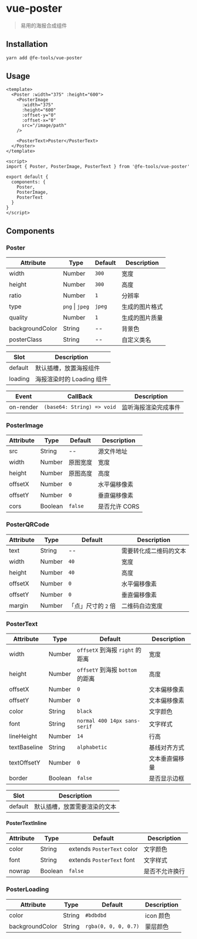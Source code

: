# vue-poster

> 易用的海报合成组件

## Installation

```bash
yarn add @fe-tools/vue-poster
```

## Usage

```vue
<template>
  <Poster :width="375" :height="600">
    <PosterImage
      :width="375"
      :height="600"
      :offset-y="0"
      :offset-x="0"
      src="/image/path"
    />

    <PosterText>Poster</PosterText>
  </Poster>
</template>

<script>
import { Poster, PosterImage, PosterText } from '@fe-tools/vue-poster'

export default {
  components: {
    Poster,
    PosterImage,
    PosterText
  }
}
</script>
```


## Components

### Poster

| Attribute | Type | Default | Description |
| -- | -- | -- | -- |
| width | Number | `300` | 宽度 |
| height | Number | `300` | 高度 |
| ratio | Number | `1` | 分辨率 |
| type | `png` \| `jpeg` | `jpeg` | 生成的图片格式 |
| quality | Number | `1` | 生成的图片质量 |
| backgroundColor | String | -- | 背景色 |
| posterClass | String | -- | 自定义类名 |

| Slot | Description |
| -- | -- |
| default | 默认插槽，放置海报组件 |
| loading | 海报渲染时的 Loading 组件 |

| Event | CallBack | Description |
| -- | -- | -- |
| on-render | `(base64: String) => void` | 监听海报渲染完成事件 |

### PosterImage

| Attribute | Type | Default | Description |
| -- | -- | -- | -- |
| src | String | -- | 源文件地址 |
| width | Number | 原图宽度 | 宽度 |
| height | Number | 原图高度 | 高度 |
| offsetX | Number | `0` | 水平偏移像素 |
| offsetY | Number | `0` | 垂直偏移像素 |
| cors | Boolean | `false` | 是否允许 CORS |

### PosterQRCode

| Attribute | Type | Default | Description |
| -- | -- | -- | -- |
| text | String | -- | 需要转化成二维码的文本 |
| width | Number | `40` | 宽度 |
| height | Number | `40` | 高度 |
| offsetX | Number | `0` | 水平偏移像素 |
| offsetY | Number | `0` | 垂直偏移像素 |
| margin | Number | 「点」尺寸的 `2` 倍 | 二维码白边宽度 |

### PosterText

| Attribute | Type | Default | Description |
| -- | -- | -- | -- |
| width | Number | `offsetX` 到海报 `right` 的距离 | 宽度 |
| height | Number | `offsetY` 到海报 `bottom` 的距离  | 高度 |
| offsetX | Number | `0` | 文本偏移像素 |
| offsetY | Number | `0` | 文本偏移像素 |
| color | String | `black` | 文字颜色 |
| font | String | `normal 400 14px sans-serif` | 文字样式 |
| lineHeight | Number | `14` | 行高 |
| textBaseline | String | `alphabetic` | 基线对齐方式 |
| textOffsetY | Number | `0` | 文本垂直偏移量 |
| border | Boolean | `false` | 是否显示边框 |

| Slot | Description |
| -- | -- |
| default | 默认插槽，放置需要渲染的文本 |

#### PosterTextInline

| Attribute | Type | Default | Description |
| -- | -- | -- | -- |
| color | String | extends `PosterText` color | 文字颜色 |
| font | String | extends `PosterText` font | 文字样式 |
| nowrap | Boolean | `false` | 是否不允许换行 |

### PosterLoading

| Attribute | Type | Default | Description |
| -- | -- | -- | -- |
| color | String | `#bdbdbd` | icon 颜色 |
| backgroundColor | String | `rgba(0, 0, 0, 0.7)` | 蒙层颜色 |
